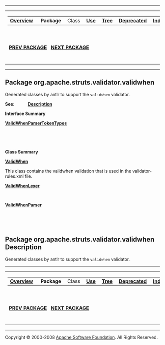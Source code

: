------------------------------------------------------------------------

<span id="navbar_top"></span> [](#skip-navbar_top "Skip navigation links")

<table>
<colgroup>
<col width="50%" />
<col width="50%" />
</colgroup>
<tbody>
<tr class="odd">
<td align="left"><span id="navbar_top_firstrow"></span>
<table>
<tbody>
<tr class="odd">
<td align="left"><a href="../../../../../overview-summary.html.md"><strong>Overview</strong></a> </td>
<td align="left"> <strong>Package</strong> </td>
<td align="left">Class </td>
<td align="left"><a href="package-use.html.md"><strong>Use</strong></a> </td>
<td align="left"><a href="package-tree.html.md"><strong>Tree</strong></a> </td>
<td align="left"><a href="../../../../../deprecated-list.html.md"><strong>Deprecated</strong></a> </td>
<td align="left"><a href="../../../../../index-all.html.md"><strong>Index</strong></a> </td>
<td align="left"><a href="../../../../../help-doc.html.md"><strong>Help</strong></a> </td>
</tr>
</tbody>
</table></td>
<td align="left"></td>
</tr>
<tr class="even">
<td align="left"> <a href="../../../../../org/apache/struts/validator/package-summary.html.md"><strong>PREV PACKAGE</strong></a>   <a href="../../../../../org/apache/strutsel/taglib/bean/package-summary.html"><strong>NEXT PACKAGE</strong></a></td>
<td align="left"><a href="../../../../../index.html.md?org/apache/struts/validator/validwhen/package-summary.html"><strong>FRAMES</strong></a>    <a href="package-summary.html"><strong>NO FRAMES</strong></a>    
<a href="../../../../../allclasses-noframe.html.md"><strong>All Classes</strong></a></td>
</tr>
</tbody>
</table>

<span id="skip-navbar_top"></span>

------------------------------------------------------------------------

Package org.apache.struts.validator.validwhen
---------------------------------------------

Generated classes by antlr to support the `validwhen` validator.

**See:**
           [**Description**](#package_description)

**Interface Summary**

**[ValidWhenParserTokenTypes](../../../../../org/apache/struts/validator/validwhen/ValidWhenParserTokenTypes.html.md "interface in org.apache.struts.validator.validwhen")**

 

 

**Class Summary**

**[ValidWhen](../../../../../org/apache/struts/validator/validwhen/ValidWhen.html.md "class in org.apache.struts.validator.validwhen")**

This class contains the validwhen validation that is used in the validator-rules.xml file.

**[ValidWhenLexer](../../../../../org/apache/struts/validator/validwhen/ValidWhenLexer.html.md "class in org.apache.struts.validator.validwhen")**

 

**[ValidWhenParser](../../../../../org/apache/struts/validator/validwhen/ValidWhenParser.html.md "class in org.apache.struts.validator.validwhen")**

 

 

<span id="package_description"></span>

Package org.apache.struts.validator.validwhen Description
---------------------------------------------------------

Generated classes by antlr to support the `validwhen` validator.

------------------------------------------------------------------------

<span id="navbar_bottom"></span> [](#skip-navbar_bottom "Skip navigation links")

<table>
<colgroup>
<col width="50%" />
<col width="50%" />
</colgroup>
<tbody>
<tr class="odd">
<td align="left"><span id="navbar_bottom_firstrow"></span>
<table>
<tbody>
<tr class="odd">
<td align="left"><a href="../../../../../overview-summary.html.md"><strong>Overview</strong></a> </td>
<td align="left"> <strong>Package</strong> </td>
<td align="left">Class </td>
<td align="left"><a href="package-use.html.md"><strong>Use</strong></a> </td>
<td align="left"><a href="package-tree.html.md"><strong>Tree</strong></a> </td>
<td align="left"><a href="../../../../../deprecated-list.html.md"><strong>Deprecated</strong></a> </td>
<td align="left"><a href="../../../../../index-all.html.md"><strong>Index</strong></a> </td>
<td align="left"><a href="../../../../../help-doc.html.md"><strong>Help</strong></a> </td>
</tr>
</tbody>
</table></td>
<td align="left"></td>
</tr>
<tr class="even">
<td align="left"> <a href="../../../../../org/apache/struts/validator/package-summary.html.md"><strong>PREV PACKAGE</strong></a>   <a href="../../../../../org/apache/strutsel/taglib/bean/package-summary.html"><strong>NEXT PACKAGE</strong></a></td>
<td align="left"><a href="../../../../../index.html.md?org/apache/struts/validator/validwhen/package-summary.html"><strong>FRAMES</strong></a>    <a href="package-summary.html"><strong>NO FRAMES</strong></a>    
<a href="../../../../../allclasses-noframe.html.md"><strong>All Classes</strong></a></td>
</tr>
</tbody>
</table>

<span id="skip-navbar_bottom"></span>

------------------------------------------------------------------------

Copyright © 2000-2008 [Apache Software Foundation](http://www.apache.org/). All Rights Reserved.
